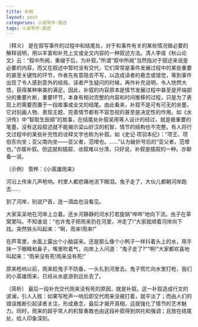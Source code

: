 ```yaml
---
title: 补叙
layout: post
categories: 小说写作-叙述
tags: 小说写作-叙述
---
```


〔释义〕 是在叙写事件的过程中和结尾处，对于和事件有关的某些情况做必要的解释说明，用以丰富和补充上文或全文内容的一种叙述方法。清人李绂《秋山论文》云：“叙中所阙，重缀于后，为补叙。”所谓“叙中所阙”当然指对于叙述来说是必要的内容，而又在叙述中暂时没有交代，它们常常是事件发展过程中的某些重要的甚至关键性的环节，作者先有意隐去不写，以造成读者的悬念或错觉，等到事件出现了令人感到意外的结局、读者产生疑问的时候，再作补充说明，令人恍然大悟，获得某种审美的满足。因此，补叙的内容原本是情节发展过程中甚至是开端部分的重要片断，重要环节，本身有相对完整的内容和时间推移的过程，只是为了表现上的需要而置于一段故事或全文的结尾。由此看来，补叙不是可有可无的余墨，它对刻画人物、表现主题、完善情节都有不容忽视的甚至是决定性的作用。如《水浒传》中“智取生辰纲”的故事，在结尾处补叙吴用等人设计的经过，就是极重要的笔墨，没有这段叙述就不能揭示梁山好汉的机智，情节的结构也不完整。有人将行文过程中的某些补充性的诠释文字也称为补叙。如《史记·项羽本纪》：“项王、项伯东向坐；亚父南向坐——亚父者，范增也。……”认为破折号后的“亚父者，范增也。”亦属补叙。但这就和插叙、诠叙难以分清，只好说，补叙是插叙的一种。亦聊备一说。

〔示例〕 管桦：《小英雄雨来》

河沿上传来几声枪响。村里人都悲痛地流下眼泪。鬼子走了，大伙儿都朝河岸跑去……

到了河岸，别说尸首，连一滴血也没看见。

大家呆呆地在河岸上立着。还乡河静静的河水打若旋锅“哗哗”地向下流。虫子在草窝里叫。不知谁说：“也许鬼子把雨来扔在河里，冲走了!”大家就顺着河岸向下找。突然铁头叫起来：“啊，雨来!雨来!”

在芦苇里，水面上露出个小脑袋来。还是那么像个小鸭子一样抖着头上的水，用手抹一下眼睛和鼻子，嘴里吹着气，向岸上人问道：“鬼子走了?”“啊!”大家都欢喜地叫起来：“雨来没有死!雨来没有死!”

原来枪响以前，雨来趁鬼子不防备，一头扎到河里去。鬼子慌忙向水里打枪，我们的小英雄雨来，已经从水底游到远处去了。

〔简析〕 最后一段补充交代雨来没有死的原因，就是补叙。这一补叙造成行文的波澜，引人入胜：如果写枪声一响后即交代雨来没被打着，就平淡了；而由人们的错误推断引起读者关注，形成悬念，最后才揭开真相，这就强化了情节的艺术魅力。同时，雨来的超乎常人的机智勇敢也由这段补叙得到烘托和强调；且放在结尾处，给人印象深刻。 